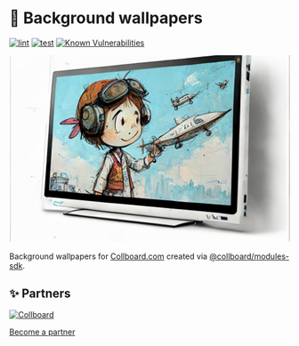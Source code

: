 # 🎴 Background wallpapers

<!--Badges-->
<!--⚠️WARNING: This section was generated by https://github.com/hejny/batch-project-editor/blob/main/src/workflows/800-badges/badges.ts so every manual change will be overwritten.-->


[![lint](https://github.com/collboard/background-wallpapers/actions/workflows/lint.yml/badge.svg)](https://github.com/collboard/background-wallpapers/actions/workflows/lint.yml)
[![test](https://github.com/collboard/background-wallpapers/actions/workflows/test.yml/badge.svg)](https://github.com/collboard/background-wallpapers/actions/workflows/test.yml)
[![Known Vulnerabilities](https://snyk.io/test/github/collboard/background-wallpapers/badge.svg)](https://snyk.io/test/github/collboard/background-wallpapers)
<!--[![License of Background wallpapers](https://img.shields.io/github/license/collboard/background-wallpapers.svg?style=flat)](https://github.com/collboard/background-wallpapers/blob/main/LICENSE)-->
<!--[![Issues](https://img.shields.io/github/issues/collboard/background-wallpapers.svg?style=flat)](https://github.com/collboard/background-wallpapers/issues)-->
<!--[![Socket](https://socket.dev/api/badge/npm/package/@collboard/background-wallpapers)](https://socket.dev/npm/package/@collboard/background-wallpapers)-->

<!--/Badges-->



<!--Wallpaper-->
<!--⚠️WARNING: This section was generated by https://github.com/hejny/batch-project-editor/blob/main/src//workflows/315-ai-generated-wallpaper/4-aiGeneratedWallpaperUseInReadme.ts so every manual change will be overwritten.-->
[![Wallpaper of 🎴 Background wallpapers](assets/ai/wallpaper/gallery/7c10df42-d42b-4885-8957-56f83145ae4d-0_0.png)](https://www.midjourney.com/app/jobs/7c10df42-d42b-4885-8957-56f83145ae4d)
<!--/Wallpaper-->

Background wallpapers for [Collboard.com](https://collboard.com/) created via [@collboard/modules-sdk](https://www.npmjs.com/package/@collboard/modules-sdk).



<!--Partners-->
<!--⚠️WARNING: This section was generated by https://github.com/hejny/batch-project-editor/blob/main/src/workflows/820-partners/partners.ts so every manual change will be overwritten.-->

## ✨ Partners


<a href="https://collboard.com/" title="Collboard"><img src="https://collboard.fra1.cdn.digitaloceanspaces.com/assets/18.12.1/logo-small.png#gh-light-mode-only" alt="Collboard" height="60"/></a>


[Become a partner](https://www.pavolhejny.com/contact/)

<!--/Partners-->